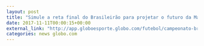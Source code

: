 ```yaml
---
layout: post
title: "Simule a reta final do Brasileirão para projetar o futuro da Macaca"
date: 2017-11-11T00:00:15+00:00
external_link: "http://app.globoesporte.globo.com/futebol/campeonato-brasileiro/simulador/"
categories: news globo.com
---
```

